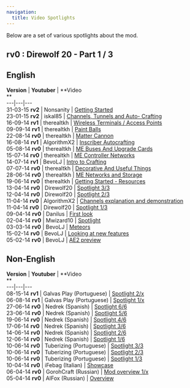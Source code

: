 ```yaml
---
navigation:
  title: Video Spotlights
---
```


Below are a set of various spotlights about the mod.

## rv0 : Direwolf 20 - Part 1 / 3

## English

**Version** | **Youtuber** | **Video  
**  
---|---|---  
31-03-15 **rv2** | Nonsanity | [Getting
Started](https://www.youtube.com/watch?v=-sEiNbm1DdU)  
23-01-15 **rv2** | iskal85 | [Channels, Tunnels and Auto-
Crafting](https://www.youtube.com/watch?v=0ZtRR4a5P7Q)  
16-09-14 **rv1** | therealtkh | [Wireless Terminals / Access
Points](http://youtu.be/sXqBi2MS6eQ)  
09-09-14 **rv1** | therealtkh | [Paint Balls](http://youtu.be/jNQ_9j8m090)  
22-08-14 **rv0** | therealtkh | [Matter
Cannon](https://www.youtube.com/watch?v=xcTjMVdod9g)  
16-08-14 **rv1** | AlgorithmX2 | [Inscriber
Autocrafting](https://www.youtube.com/watch?v=mz3zJrf3Y8s)  
05-08-14 **rv0** | therealtkh | [ME Buses And Upgrade
Cards](https://www.youtube.com/watch?v=G5IGTWJ_j0U)  
15-07-14 **rv0** | therealtkh | [ME Controller
Networks](https://www.youtube.com/watch?v=QZ9OCT2S2YI)  
14-07-14 **rv1** | BevoLJ | [Intro to
Crafting](https://www.youtube.com/watch?v=QfyU9O_nKCo)  
07-07-14 **rv0** | therealtkh | [Decorative And Useful
Things](https://www.youtube.com/watch?v=QJElQokcvbY&list)  
28-06-14 **rv0** | therealtkh | [ME Networks and
Storage](https://www.youtube.com/watch?v=uiIDJVKGjqA)  
19-06-14 **rv0** | therealtkh | [Getting Started -
Resources](https://www.youtube.com/watch?v=F43MLiuEtWs)  
13-04-14 **rv0** | Direwolf20 | [Spotlight
3/3](https://www.youtube.com/watch?v=cy1_vlgPfII)  
12-04-14 **rv0** | Direwolf20 | [Spotlight
2/3](https://www.youtube.com/watch?v=7xPDdoQP6yc)  
11-04-14 **rv0** | AlgorithmX2 | [Channels explanation and
demonstration](https://www.youtube.com/watch?v=sLI1mGna3Vc)  
11-04-14 **rv0** | Direwolf20 | [Spotlight
1/3](https://www.youtube.com/watch?v=IzstD3eV2FI)  
09-04-14 **rv0** | Danilus | [First
look](https://www.youtube.com/watch?v=xoeGrQyVfCc)  
02-04-14 **rv0** | Mwizard10 |
[Spotlight](https://www.youtube.com/watch?v=7pnLGZVZ9iY)  
03-03-14 **rv0** | BevoLJ |
[Meteors](https://www.youtube.com/watch?v=GPxOiMm6c30)  
15-02-14 **rv0** | BevoLJ | [Looking at new
features](https://www.youtube.com/watch?v=6ktv7iKN5pI)  
05-02-14 **rv0** | BevoLJ | [AE2
preview](https://www.youtube.com/watch?v=XEIHvG_4EsA)

## Non-English

**Version** | **Youtuber** | **Video  
**  
---|---|---  
08-15-14 **rv1** | Galvas Play (Portuguese) | [Spotlight
2/x](https://www.youtube.com/watch?v=_CfHb9Y6RRY)  
06-08-14 **rv1** | Galvas Play (Portuguese) | [Spotlight
1/x](https://www.youtube.com/watch?v=9dtcy17dciE)  
27-06-14 **rv0** | Nedrek (Spanish) | [Spotlight
6/6](https://www.youtube.com/watch?v=XqSpqvbu5vk)  
23-06-14 **rv0** | Nedrek (Spanish) | [Spotlight
5/6](https://www.youtube.com/watch?v=E37kkdX6_Vw)  
19-06-14 **rv0** | Nedrek (Spanish) | [Spotlight
4/6](https://www.youtube.com/watch?v=wF61RPWrX_c)  
17-06-14 **rv0** | Nedrek (Spanish) | [Spotlight
3/6](https://www.youtube.com/watch?v=Ko8Td-PzRO8)  
14-06-14 **rv0** | Nedrek (Spanish) | [Spotlight
2/6](https://www.youtube.com/watch?v=V-y-rzs-cEA)  
12-06-14 **rv0** | Nedrek (Spanish) | [Spotlight
1/6](https://www.youtube.com/watch?v=lFWRzpDX64w)  
10-06-14 **rv0** | Tuberizing (Portuguese) | [Spotlight
3/3](https://www.youtube.com/watch?v=cI039ZiTCA0)  
10-06-14 **rv0** | Tuberizing (Portuguese) | [Spotlight
2/3](https://www.youtube.com/watch?v=sO27NyhY3Jc)  
10-06-14 **rv0** | Tuberizing (Portuguese) | [Spotlight
1/3](https://www.youtube.com/watch?v=TxmM09zm4A8)  
10-04-14 **rv0** | iFebag (Italian) |
[Showcase](https://www.youtube.com/watch?v=Y5xHenMcRmc)  
06-04-14 **rv0** | GorohCraft (Russian) | [Mod overview
1/x](https://www.youtube.com/watch?v=PKemuHMxwNQ)  
05-04-14 **rv0** | AlFox (Russian) |
[Overview](https://www.youtube.com/watch?v=9GyZJDOjwvE)
